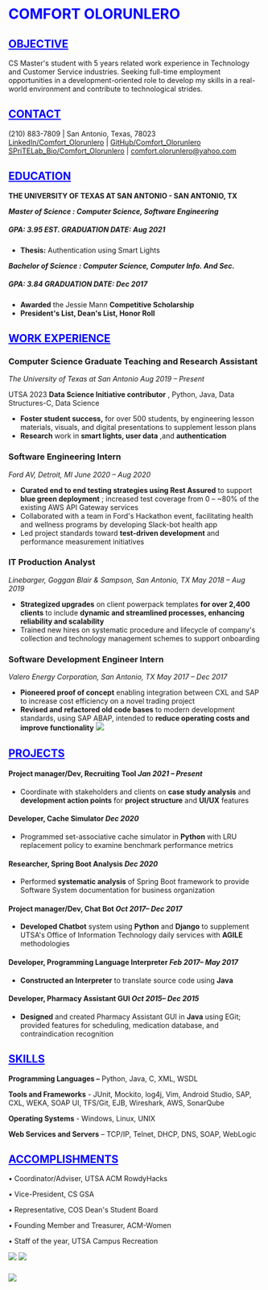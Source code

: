 # <span style="color:blue">**COMFORT OLORUNLERO** </span>

## <span style="color:blue"><ins>**OBJECTIVE**</ins> </span> 

CS Master&#39;s student with 5 years related work experience in Technology and Customer Service industries. Seeking full-time employment opportunities in a development-oriented role to develop my skills in a real-world environment and contribute to technological strides.

## <span style="color:blue"><ins>**CONTACT** </ins> </span> 
(210) 883-7809 | San Antonio, Texas, 78023\
[LinkedIn/Comfort\_Olorunlero](https://linkedin.com/in/comfort-olorunlero) | [GitHub/Comfort\_Olorunlero](https://github.com/comfortlero)
[SPriTELab\_Bio/Comfort\_Olorunlero](https://sprite.utsa.edu/people/colorunlero/) | [comfort.olorunlero@yahoo.com](mailto:comfort.olorunlero@yahoo.com)

## <span style="color:blue"><ins>**EDUCATION** </ins> </span> 

**THE UNIVERSITY OF TEXAS AT SAN ANTONIO - SAN ANTONIO, TX**

_**Master of Science : Computer Science, Software Engineering**_

##### GPA: 3.95 EST. GRADUATION DATE: _Aug_ _2021_

- **Thesis:** Authentication using Smart Lights

_**Bachelor of Science : Computer Science, Computer Info. And Sec.**_

##### GPA: 3.84 GRADUATION DATE: _Dec_ _2017_

- **Awarded** the Jessie Mann **Competitive Scholarship**
- **President&#39;s List, Dean&#39;s List, Honor Roll**

## <span style="color:blue"><ins>**WORK EXPERIENCE** </ins> </span> 

### **Computer Science Graduate Teaching and Research Assistant**

_The University of Texas at San Antonio Aug 2019 – Present_

UTSA 2023 **Data Science Initiative contributor** , Python, Java, Data Structures-C, Data Science

- **Foster student success,** for over 500 students, by engineering lesson materials, visuals, and digital presentations to supplement lesson plans
- **Research** work in **smart lights, user data** ,and **authentication**

### **Software Engineering Intern**

_Ford AV, Detroit, MI June 2020 – Aug 2020_

- **Curated end to end testing strategies using Rest Assured** to support **blue green deployment** ; increased test coverage from 0 – ~80% of the existing AWS API Gateway services
- Collaborated with a team in Ford&#39;s Hackathon event, facilitating health and wellness programs by developing Slack-bot health app
- Led project standards toward **test-driven development** and performance measurement initiatives

### **IT Production Analyst**

_Linebarger, Goggan Blair &amp; Sampson, San Antonio, TX_ _May 2018 – Aug 2019_

- **Strategized upgrades** on client powerpack templates **for over 2,400 clients** to include **dynamic and streamlined processes, enhancing reliability and scalability**
- Trained new hires on systematic procedure and lifecycle of company&#39;s collection and technology management schemes to support onboarding

### **Software Development Engineer Intern**

_Valero Energy Corporation, San Antonio, TX_ _May 2017 – Dec 2017_

- **Pioneered proof of concept** enabling integration between CXL and SAP to increase cost efficiency on a novel trading project
- **Revised and refactored old code bases** to modern development standards, using SAP ABAP, intended to **reduce operating costs and improve functionality**
 ![](RackMultipart20210304-4-rq07t8_html_e30099113fcb8b88.gif)

## <span style="color:blue"><ins>**PROJECTS** </ins> </span> 

#### **Project manager/Dev, Recruiting Tool** _Jan 2021 – Present_

- Coordinate with stakeholders and clients on **case study analysis** and **development action points** for **project structure** and **UI/UX** features

#### **Developer, Cache Simulator** _Dec 2020_

- Programmed set-associative cache simulator in **Python** with LRU replacement policy to examine benchmark performance metrics

#### **Researcher, Spring Boot Analysis** _Dec 2020_

- Performed **systematic analysis** of Spring Boot framework to provide Software System documentation for business organization

#### **Project manager/Dev, Chat Bot** _Oct 2017– Dec 2017_

- **Developed Chatbot** system using **Python** and **Django** to supplement UTSA&#39;s Office of Information Technology daily services with **AGILE** methodologies

#### **Developer, Programming Language Interpreter** _Feb 2017– May 2017_

- **Constructed an Interpreter** to translate source code using **Java**

#### **Developer, Pharmacy Assistant GUI** _Oct 2015– Dec 2015_

- **Designed** and created Pharmacy Assistant GUI in **Java** using EGit; provided features for scheduling, medication database, and contraindication recognition

## <span style="color:blue"><ins>**SKILLS** </ins> </span> 

**Programming Languages –** Python, Java, C, XML, WSDL

**Tools and Frameworks** - JUnit, Mockito, log4j, Vim, Android Studio, SAP, CXL, WEKA, SOAP UI, TFS/Git, EJB, Wireshark, AWS, SonarQube

**Operating Systems** - Windows, Linux, UNIX

**Web Services and Servers** – TCP/IP, Telnet, DHCP, DNS, SOAP, WebLogic

## <span style="color:blue"><ins>**ACCOMPLISHMENTS** </ins> </span> 

• Coordinator/Adviser, UTSA ACM RowdyHacks

• Vice-President, CS GSA

• Representative, COS Dean&#39;s Student Board

• Founding Member and Treasurer, ACM-Women

• Staff of the year, UTSA Campus Recreation

![](RackMultipart20210305-4-8w9vbn_html_df63857e7e9be28e.gif) ![](RackMultipart20210305-4-8w9vbn_html_3616878983b4b639.gif)
### ![](RackMultipart20210305-4-8w9vbn_html_4656974e05928cc0.gif)
